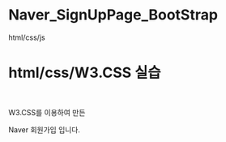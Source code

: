# Naver_SignUpPage_BootStrap
html/css/js

<h1>html/css/W3.CSS 실습 </h1><br>

<p>W3.CSS를 이용하여 만든</p>
<p>Naver 회원가입 입니다.</p>

